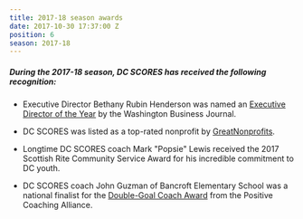 ```yaml
---
title: 2017-18 season awards
date: 2017-10-30 17:37:00 Z
position: 6
season: 2017-18
---
```


##### During the **2017-18** season, DC SCORES has received the following recognition:

* Executive Director Bethany Rubin Henderson was named an [Executive Director of the Year](http://bit.ly/HendersonWBJ) by the Washington Business Journal. 

* DC SCORES was listed as a top-rated nonprofit by [GreatNonprofits](http://greatnonprofits.org/org/dc-scores).

* Longtime DC SCORES coach Mark "Popsie" Lewis received the 2017 Scottish Rite Community Service Award for his incredible commitment to DC youth.

* DC SCORES coach John Guzman of Bancroft Elementary School was a national finalist for the [Double-Goal Coach Award](https://positivecoach.org/the-pca-blog/2018-double-goal-coach-award-national-finalists/) from the Positive Coaching Alliance.
